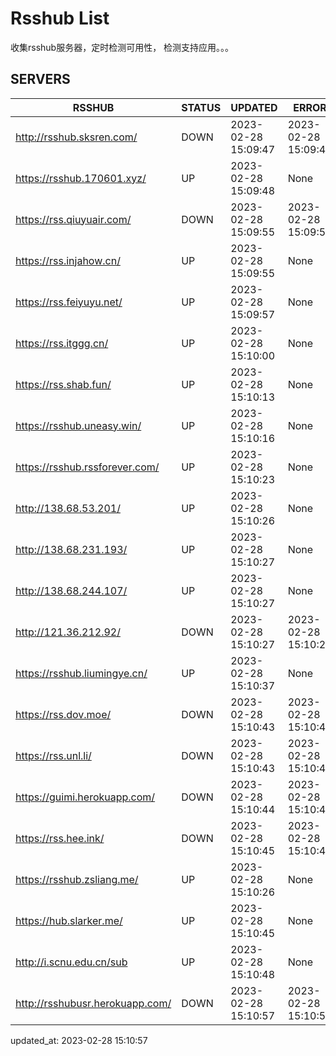 # Rsshub List

收集rsshub服务器，定时检测可用性， 检测支持应用。。。


## SERVERS

|  RSSHUB   | STATUS  | UPDATED  | ERROR  | TWITTER |  
|  ----  | ----  | ----  | ----  | ---- |  
| http://rsshub.sksren.com/ | DOWN | 2023-02-28 15:09:47 | 2023-02-28 15:09:47 |  
| https://rsshub.170601.xyz/ | UP | 2023-02-28 15:09:48 | None |OK|  
| https://rss.qiuyuair.com/ | DOWN | 2023-02-28 15:09:55 | 2023-02-28 15:09:55 |  
| https://rss.injahow.cn/ | UP | 2023-02-28 15:09:55 | None ||  
| https://rss.feiyuyu.net/ | UP | 2023-02-28 15:09:57 | None |OK|  
| https://rss.itggg.cn/ | UP | 2023-02-28 15:10:00 | None ||  
| https://rss.shab.fun/ | UP | 2023-02-28 15:10:13 | None |OK|  
| https://rsshub.uneasy.win/ | UP | 2023-02-28 15:10:16 | None |OK|  
| https://rsshub.rssforever.com/ | UP | 2023-02-28 15:10:23 | None |OK|  
| http://138.68.53.201/ | UP | 2023-02-28 15:10:26 | None ||  
| http://138.68.231.193/ | UP | 2023-02-28 15:10:27 | None ||  
| http://138.68.244.107/ | UP | 2023-02-28 15:10:27 | None ||  
| http://121.36.212.92/ | DOWN | 2023-02-28 15:10:27 | 2023-02-28 15:10:27 |  
| https://rsshub.liumingye.cn/ | UP | 2023-02-28 15:10:37 | None |OK|  
| https://rss.dov.moe/ | DOWN | 2023-02-28 15:10:43 | 2023-02-28 15:10:43 |  
| https://rss.unl.li/ | DOWN | 2023-02-28 15:10:43 | 2023-02-28 15:10:43 |  
| https://guimi.herokuapp.com/ | DOWN | 2023-02-28 15:10:44 | 2023-02-28 15:10:44 |  
| https://rss.hee.ink/ | DOWN | 2023-02-28 15:10:45 | 2023-02-28 15:10:45 |  
| https://rsshub.zsliang.me/ | UP | 2023-02-28 15:10:26 | None |OK|  
| https://hub.slarker.me/ | UP | 2023-02-28 15:10:45 | None |OK|  
| http://i.scnu.edu.cn/sub | UP | 2023-02-28 15:10:48 | None ||  
| http://rsshubusr.herokuapp.com/ | DOWN | 2023-02-28 15:10:57 | 2023-02-28 15:10:57 |  
  

updated_at: 2023-02-28 15:10:57  
